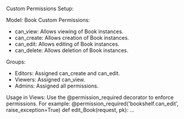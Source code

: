 Custom Permissions Setup:

Model: Book
Custom Permissions:
  - can_view: Allows viewing of Book instances.
  - can_create: Allows creation of Book instances.
  - can_edit: Allows editing of Book instances.
  - can_delete: Allows deletion of Book instances.

Groups:
  - Editors: Assigned can_create and can_edit.
  - Viewers: Assigned can_view.
  - Admins: Assigned all permissions.

Usage in Views:
  Use the @permission_required decorator to enforce permissions. For example:
    @permission_required('bookshelf.can_edit', raise_exception=True)
    def edit_Book(request, pk):
        ...
